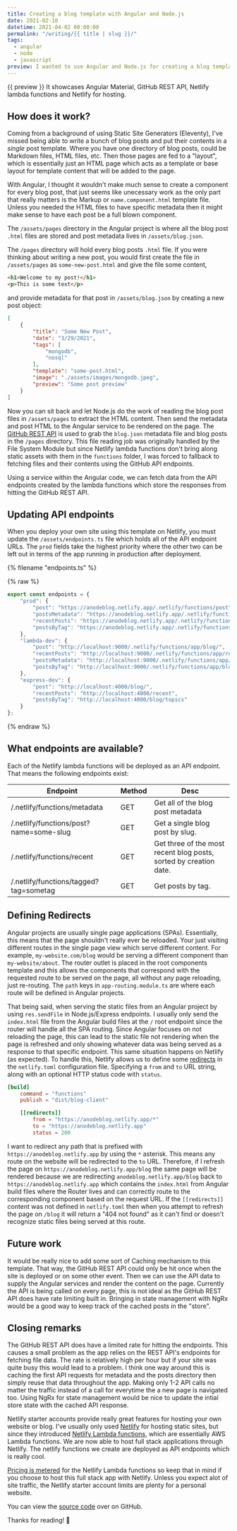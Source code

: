 ```yaml
---
title: Creating a blog template with Angular and Node.js
date: 2021-02-10
datetime: 2021-04-02 00:00:00
permalink: "/writing/{{ title | slug }}/"
tags:
  - angular
  - node
  - javascript
preview: I wanted to use Angular and Node.js for creating a blog template similar to how I would do things in Eleventy. Create one base template that each of the blog posts content can be displayed on. 
---
```


{{ preview }} It showcases Angular Material, GitHub REST API, Netlify lambda functions and Netlify for hosting.

<h2 class="post-heading">How does it work?</h2>

Coming from a background of using Static Site Generators (Eleventy), I've missed being able to write a bunch of blog posts and put their contents in a *single* post template. Where you have one directory of blog posts, could be Markdown files, HTML files, etc. Then those pages are fed to a "layout", which is essentially just an HTML page which acts as a template or base layout for template content that will be added to the page.

With Angular, I thought it wouldn't make much sense to create a component for every blog post, that just seems like unecessary work as the only part that really matters is the Markup or `name.component.html` template file. Unless you needed the HTML files to have specific metadata then it might make sense to have each post be a full blown component. 

The `/assets/pages` directory in the Angular project is where all the blog post `.html` files are stored and post metadata lives in `/assets/blog.json`. 

The `/pages` directory will hold every blog posts `.html` file. If you were thinking about writing a new post, you would first create the file in `/assets/pages` as `some-new-post.html` and give the file some content,

```html
<h1>Welcome to my post!</h1>
<p>This is some text</p>
```

and provide metadata for that post in `/assets/blog.json` by creating a new post object:

```json
[
    {
        "title": "Some New Post",
        "date": "3/29/2021",
        "tags": [
            "mongodb",
            "nosql"
        ],
        "template": "some-post.html",
        "image": "./assets/images/mongodb.jpeg",
        "preview": "Some post preview"
    }
]

```

Now you can sit back and let Node.js do the work of reading the blog post files in `/assets/pages` to extract the HTML content. Then send the metadata and post HTML to the Angular service to be rendered on the page. The [GitHub REST API](https://docs.github.com/en/rest) is used to grab the `blog.json` metadata file and blog posts in the `/pages` directory. This file reading job was originally handled by the File System Module but since Netlify lambda functions don't bring along static assets with them in the `functions` folder, I was forced to fallback to fetching files and their contents using the GitHub API endpoints.

Using a service within the Angular code, we can fetch data from the API endpoints created by the lambda functions which store the responses from hitting the GitHub REST API.

<h2 class="post-heading">Updating API endpoints</h2>

When you deploy your own site using this template on Netlify, you must update the `/assets/endpoints.ts` file which holds all of the API endpoint URLs. The `prod` fields take the highest priority where the other two can be left out in terms of the app running in production after deployment.

{% filename "endpoints.ts" %}

{% raw %}
```ts
export const endpoints = {
    "prod": {
        "post": "https://anodeblog.netlify.app/.netlify/functions/post",
        "postsMetadata": "https://anodeblog.netlify.app/.netlify/functions/metadata",
        "recentPosts": "https://anodeblog.netlify.app/.netlify/functions/metadata",
        "postsByTag": "https://anodeblog.netlify.app/.netlify/functions/tagged"
    },
    "lambda-dev": {
        "post": "http://localhost:9000/.netlify/functions/app/blog/",
        "recentPosts": "http://localhost:9000/.netlify/functions/app/recent",
        "postsMetadata": "http://localhost:9000/.netlify/functions/app/blog",
        "postsByTag": "http://localhost:9000/.netlify/functions/app/blog/topics"
    },
    "express-dev": {
        "post": "http://localhost:4000/blog/",
        "recentPosts": "http://localhost:4000/recent",
        "postsByTag": "http://localhost:4000/blog/topics"
    }
};
```
{% endraw %}

<h2 class="post-heading">What endpoints are available?</h2>

Each of the Netlify lambda functions will be deployed as an API endpoint. That means the following endpoints exist:

| Endpoint | Method | Desc |
|----------|--------|------|
| /.netlify/functions/metadata | GET | Get all of the blog post metadata |
| /.netlify/functions/post?name=some-slug | GET |Get a single blog post by slug. |
| /.netlify/functions/recent | GET | Get three of the most recent blog posts, sorted by creation date. |
| /.netlify/functions/tagged?tag=sometag | GET| Get posts by tag. |

<h2 class="post-heading">Defining Redirects</h2>

Angular projects are usually single page applications (SPAs). Essentially, this means that the page shouldn't really ever be reloaded. Your just visiting different routes in the single page view which serve different content. For example, `my-website.com/blog` would be serving a different component than `my-website/about`. The router outlet is placed in the root components template and this allows the components that correspond with the requested route to be served on the page, all without any page reloading, just re-routing. The `path` keys in `app-routing.module.ts` are where each route will be defined in Angular projects.

That being said, when serving the static files from an Angular project by using `res.sendFile` in Node.js/Express endpoints. I usually only send the `index.html` file from the Angular build files at the `/` root endpoint since the router will handle all the SPA routing. Since Angular focuses on not reloading the page, this can lead to the static file not rendering when the page is refreshed and only showing whatever data was being served as a response to that specific endpoint. This same situation happens on Netlify (as expected). To handle this, Netlify allows us to define some [redirects](https://docs.netlify.com/routing/redirects/) in the `netlify.toml` configuration file. Specifying a `from` and `to` URL string, along with an optional HTTP status code with `status`.

```toml
[build]
    command = "functions"
    publish = "dist/blog-client"

    [[redirects]]
        from = "https://anodeblog.netlify.app/*"
        to = "https://anodeblog.netlify.app"
        status = 200
```

I want to redirect any path that is prefixed with `https://anodeblog.netlify.app` by using the `*` asterisk. This means any route on the website will be redirected to the `to` URL. Therefore, if I refresh the page on `https://anodeblog.netlify.app/blog` the same page will be rendered because we are redirecting `anodeblog.netlify.app/blog` back to `https://anodeblog.netlify.app` which contains the `index.html` from Angular build files where the Router lives and can correctly route to the corresponding component based on the request URL. If the `[[redirects]]` content was not defined in `netlify.toml` then when you attempt to refresh the page on `/blog` it will return a "404 not found" as it can't find or doesn't recognize static files being served at this route.

<h2 class="post-heading">Future work</h2>

It would be really nice to add some sort of Caching mechanism to this template. That way, the GitHub REST API could only be hit once when the site is deployed or on some other event. Then we can use the API data to supply the Angular services and render the content on the page. Currently the API is being called on every page, this is not ideal as the GitHub REST API does have rate limiting built in. Bringing in state management with NgRx would be a good way to keep track of the cached posts in the "store".

<h2 class="post-heading">Closing remarks</h2>

The GitHub REST API does have a limited rate for hitting the endpoints. This causes a small problem as the app relies on the REST API's endpoints for fetching file data. The rate is relatively high per hour but if your site was quite busy this would lead to a problem. I think one way around this is caching the first API requests for metadata and the posts directory then simply reuse that data throughout the app. Making only 1-2 API calls no matter the traffic instead of a call for everytime the a new page is navigated too. Using NgRx for state management would be nice to update the intial store state with the cached API response.

Netlify starter accounts provide really great features for hosting your own website or blog. I've usually only used [Netlify](https://netlify.com) for hosting static sites, but since they introduced [Netlify Lambda functions](), which are essentially AWS Lambda functions. We are now able to host full stack applications through Netlify. The netlify functions we create are deployed as API endpoints which is really cool.

[Pricing is metered](https://www.netlify.com/blog/2018/03/20/netlifys-aws-lambda-functions-bring-the-backend-to-your-frontend-workflow/) for the Netlify Lambda functions so keep that in mind if you choose to host this full stack app with Netlify. Unless you expect alot of site traffic, the Netlify starter account limits are plenty for a personal website.

You can view the [source code](https://github.com/tannerdolby/angular-node-blog) over on GitHub.

Thanks for reading! 🚀